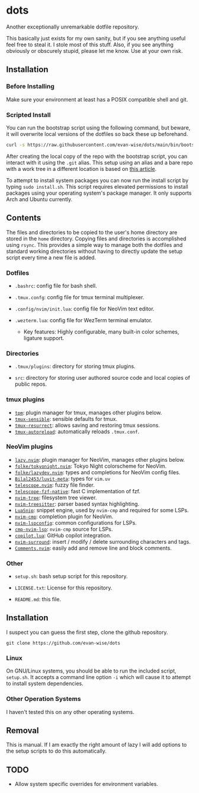 # dots

Another exceptionally unremarkable dotfile repository.

This basically just exists for my own sanity, but if you see anything useful
feel free to steal it. I stole most of this stuff. Also, if you see anything
obviously or obscurely stupid, please let me know. Use at your own risk.

## Installation

### Before Installing

Make sure your environment at least has a POSIX compatible shell and git.

### Scripted Install

You can run the bootstrap script using the following command, but beware, it
will overwrite local versions of the dotfiles so back these up beforehand.

```bash
curl -s https://raw.githubusercontent.com/evan-wise/dots/main/bin/bootstrap.sh | bash
```

After creating the local copy of the repo with the bootstrap script, you can
interact with it using the `.git` alias. This setup using an alias and a bare
repo with a work tree in a different location is based on
[this article](https://www.atlassian.com/git/tutorials/dotfiles).

To attempt to install system packages you can now run the install script by
typing `sudo install.sh`. This script requires elevated permissions to install
packages using your operating system's package manager. It only supports Arch
and Ubuntu currently.

## Contents

The files and directories to be copied to the user's home directory are stored
in the `home` directory. Copying files and directories is accomplished using
`rsync`. This provides a simple way to manage both the dotfiles and standard
working directories without having to directly update the setup script every
time a new file is added.

### Dotfiles

- `.bashrc`: config file for bash shell.

- `.tmux.confg`: config file for tmux terminal multiplexer.

- `.config/nvim/init.lua`: config file for NeoVim text editor.

- `.wezterm.lua`: config file for WezTerm terminal emulator.
  - Key features: Highly configurable, many built-in color schemes, ligature support.

### Directories

- `.tmux/plugins`: directory for storing tmux plugins.

- `src`: directory for storing user authored source code and local copies of public repos.

### tmux plugins

- [`tpm`][tpm]: plugin manager for tmux, manages other plugins below.
- [`tmux-sensible`][tmux-sensible]: sensible defaults for tmux.
- [`tmux-resurrect`][tmux-resurrect]: allows saving and restoring tmux sessions.
- [`tmux-autoreload`][tmux-autoreload]: automatically reloads `.tmux.conf`.

### NeoVim plugins

- [`lazy.nvim`][lazy.nvim]: plugin manager for NeoVim, manages other plugins below.
- [`folke/tokyonight.nvim`][tokyonight.nvim]: Tokyo Night colorscheme for NeoVim.
- [`folke/lazydev.nvim`][lazydev.nvim]: types and completions for NeoVim config files.
- [`Bilal2453/luvit-meta`][luvit-meta]: types for `vim.uv`
- [`telescope.nvim`][telescope.nvim]: fuzzy file finder.
- [`telescope-fzf-native`][telescope-fzf-native]: fast C implementation of
  fzf.
- [`nvim-tree`][nvim-tree]: filesystem tree viewer.
- [`nvim-treesitter`][nvim-treesitter]: parser based syntax highlighting.
- [`LuaSnip`][LuaSnip]: snippet engine, used by `nvim-cmp` and required for some LSPs.
- [`nvim-cmp`][nvim-cmp]: completion plugin for NeoVim.
- [`nvim-lspconfig`][nvim-lspconfig]: common configurations for LSPs.
- [`cmp-nvim-lsp`][cmp-nvim-lsp]: `nvim-cmp` source for LSPs.
- [`copilot.lua`][copilot.lua]: GitHub copilot integration.
- [`nvim-surround`][nvim-surround]: insert / modify / delete surrounding characters and tags.
- [`Comments.nvim`][Comments.nvim]: easily add and remove line and block comments.

### Other

- `setup.sh`: bash setup script for this repository.

- `LICENSE.txt`: License for this repository.

- `README.md`: this file.

## Installation

I suspect you can guess the first step, clone the github repository.

    git clone https://github.com/evan-wise/dots

### Linux

On GNU/Linux systems, you should be able to run the included script, `setup.sh`.
It accepts a command line option `-i` which will cause it to attempt to install
system dependencies.

### Other Operation Systems

I haven't tested this on any other operating systems.

## Removal

This is manual. If I am exactly the right amount of lazy I will add options to
the setup scripts to do this automatically.

## TODO

- Allow system specific overrides for environment variables.

<!-- References -->

[tpm]: https://github.com/tmux-plugins/tpm
[tmux-sensible]: https://github.com/tmux-plugins/tmux-sensible
[tmux-resurrect]: https://github.com/tmux-plugins/tmux-resurrect
[tmux-autoreload]: https://github.com/b0o/tmux-autoreload
[lazy.nvim]: https://github.com/folke/lazy.nvim
[lazydev.nvim]: https://github.com/folke/lazydev.nvim
[tokyonight.nvim]: https://github.com/folke/tokyonight.nvim
[luvit-meta]: https://github.com/Bilal2453/luvit-meta
[solarized.nvim]: https://github.com/maxmx03/solarized.nvim
[telescope.nvim]: https://github.com/nvim-telescope/telescope.nvim
[telescope-fzf-native]: https://github.com/nvim-telescope/telescope-fzf-native.nvim
[nvim-tree]: https://github.com/nvim-tree/nvim-tree.lua
[nvim-treesitter]: https://github.com/nvim-treesitter/nvim-treesitter
[LuaSnip]: https://github.com/L3MON4D3/LuaSnip
[nvim-cmp]: https://github.com/hrsh7th/nvim-cmp
[nvim-lspconfig]: https://github.com/neovim/nvim-lspconfig
[cmp-nvim-lsp]: https://github.com/hrsh7th/cmp-nvim-lsp
[copilot.lua]: https://github.com/zbirenbaum/copilot.lua
[nvim-surround]: https://github.com/kylechui/nvim-surround
[Comments.nvim]: https://github.com/numToStr/Comment.nvim

